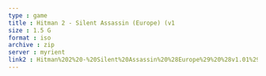 ```yaml
---
type : game
title : Hitman 2 - Silent Assassin (Europe) (v1
size : 1.5 G
format : iso
archive : zip
server : myrient
link2 : Hitman%202%20-%20Silent%20Assassin%20%28Europe%29%20%28v1.01%29
---
```

